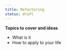 ```yaml
---
title: Refactoring
status: draft
---
```


**Topics to cover and ideas**

 - What is it
 - How to apply to your life


